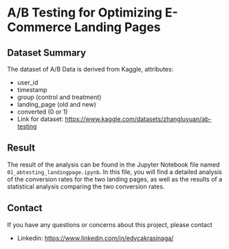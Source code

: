 # A/B Testing for Optimizing E-Commerce Landing Pages

## Dataset Summary

The dataset of A/B Data is derived from Kaggle, attributes:

- user_id
- timestamp
- group (control and treatment)
- landing_page (old and new)
- converted (0 or 1)
- Link for dataset: https://www.kaggle.com/datasets/zhangluyuan/ab-testing

## Result

The result of the analysis can be found in the Jupyter Notebook file named `01_abtesting_landingpage.ipynb`. In this file, you will find a detailed analysis of the conversion rates for the two landing pages, as well as the results of a statistical analysis comparing the two conversion rates.

## Contact

If you have any questions or concerns about this project, please contact

- Linkedin: https://www.linkedin.com/in/edycakrasinaga/
